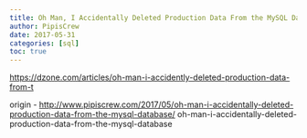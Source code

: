 ```yaml
---
title: Oh Man, I Accidentally Deleted Production Data From the MySQL Database
author: PipisCrew
date: 2017-05-31
categories: [sql]
toc: true
---
```


https://dzone.com/articles/oh-man-i-accidently-deleted-production-data-from-t

origin - http://www.pipiscrew.com/2017/05/oh-man-i-accidentally-deleted-production-data-from-the-mysql-database/ oh-man-i-accidentally-deleted-production-data-from-the-mysql-database
